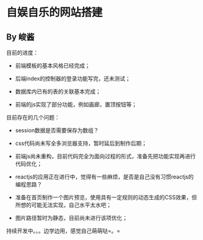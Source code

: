 自娱自乐的网站搭建
========================
By 峻酱
--------------

目前的进度：

  * 前端模板的基本风格已经完成；

  * 后端index的控制器的登录功能写完，还未测试；

  * 数据库内已有的表的关联基本完成；

  * 前端的js实现了部分功能，例如画廊，置顶按钮等；
 

目前存在的几个问题：

  * session数据是否需要保存为数组？

  * css代码尚未写全多浏览器支持，暂时延后到制作后期；

  * 前端js尚未重构，目前代码完全为面向过程的形式，准备先把功能实现再进行代码优化；

  * reactjs的应用正在进行中，觉得有一些麻烦，是否是自己没有习惯reactjs的编程思路？
 
  * 准备在首页制作一个图片预览，使用具有一定规则的动态生成的CSS效果，但所想的可能无法实现，自己水平太水吧；

  * 图片路径暂时为静态，目前尚未进行该项优化；


持续开发中。。。边学边用，感觉自己萌萌哒=。=
